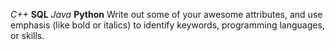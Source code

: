 *C++*
**SQL**
_Java_
__Python__
Write out some of your awesome attributes, and use emphasis (like bold or italics) to identify keywords, programming languages, or skills. 
